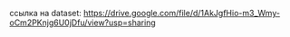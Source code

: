 ссылка на dataset: https://drive.google.com/file/d/1AkJgfHio-m3_Wmy-oCm2PKnjg6U0jDfu/view?usp=sharing
